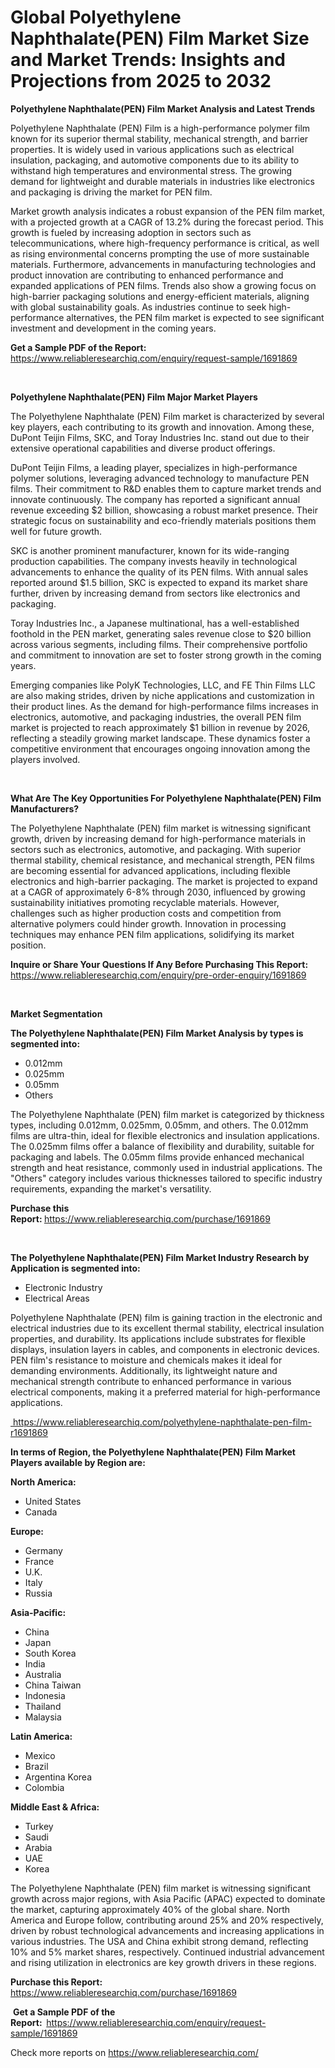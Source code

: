 <p><h1>Global Polyethylene Naphthalate(PEN) Film Market Size and Market Trends: Insights and Projections from 2025 to 2032</h1></p><p><strong>Polyethylene Naphthalate(PEN) Film Market Analysis and Latest Trends</strong></p>
<p><p>Polyethylene Naphthalate (PEN) Film is a high-performance polymer film known for its superior thermal stability, mechanical strength, and barrier properties. It is widely used in various applications such as electrical insulation, packaging, and automotive components due to its ability to withstand high temperatures and environmental stress. The growing demand for lightweight and durable materials in industries like electronics and packaging is driving the market for PEN film.</p><p>Market growth analysis indicates a robust expansion of the PEN film market, with a projected growth at a CAGR of 13.2% during the forecast period. This growth is fueled by increasing adoption in sectors such as telecommunications, where high-frequency performance is critical, as well as rising environmental concerns prompting the use of more sustainable materials. Furthermore, advancements in manufacturing technologies and product innovation are contributing to enhanced performance and expanded applications of PEN films. Trends also show a growing focus on high-barrier packaging solutions and energy-efficient materials, aligning with global sustainability goals. As industries continue to seek high-performance alternatives, the PEN film market is expected to see significant investment and development in the coming years.</p></p>
<p><strong>Get a Sample PDF of the Report:&nbsp;</strong> <a href="https://www.reliableresearchiq.com/enquiry/request-sample/1691869?utm_campaign=1144&utm_medium=2&utm_source=Github&utm_content=ia&utm_term=07012025&utm_id=polyethylene-naphthalatepen-film">https://www.reliableresearchiq.com/enquiry/request-sample/1691869</a></p>
<p>&nbsp;</p>
<p><strong>Polyethylene Naphthalate(PEN) Film Major Market Players</strong></p>
<p><p>The Polyethylene Naphthalate (PEN) Film market is characterized by several key players, each contributing to its growth and innovation. Among these, DuPont Teijin Films, SKC, and Toray Industries Inc. stand out due to their extensive operational capabilities and diverse product offerings.</p><p>DuPont Teijin Films, a leading player, specializes in high-performance polymer solutions, leveraging advanced technology to manufacture PEN films. Their commitment to R&D enables them to capture market trends and innovate continuously. The company has reported a significant annual revenue exceeding $2 billion, showcasing a robust market presence. Their strategic focus on sustainability and eco-friendly materials positions them well for future growth.</p><p>SKC is another prominent manufacturer, known for its wide-ranging production capabilities. The company invests heavily in technological advancements to enhance the quality of its PEN films. With annual sales reported around $1.5 billion, SKC is expected to expand its market share further, driven by increasing demand from sectors like electronics and packaging.</p><p>Toray Industries Inc., a Japanese multinational, has a well-established foothold in the PEN market, generating sales revenue close to $20 billion across various segments, including films. Their comprehensive portfolio and commitment to innovation are set to foster strong growth in the coming years.</p><p>Emerging companies like PolyK Technologies, LLC, and FE Thin Films LLC are also making strides, driven by niche applications and customization in their product lines. As the demand for high-performance films increases in electronics, automotive, and packaging industries, the overall PEN film market is projected to reach approximately $1 billion in revenue by 2026, reflecting a steadily growing market landscape. These dynamics foster a competitive environment that encourages ongoing innovation among the players involved.</p></p>
<p>&nbsp;</p>
<p><strong>What Are The Key Opportunities For Polyethylene Naphthalate(PEN) Film Manufacturers?</strong></p>
<p><p>The Polyethylene Naphthalate (PEN) film market is witnessing significant growth, driven by increasing demand for high-performance materials in sectors such as electronics, automotive, and packaging. With superior thermal stability, chemical resistance, and mechanical strength, PEN films are becoming essential for advanced applications, including flexible electronics and high-barrier packaging. The market is projected to expand at a CAGR of approximately 6-8% through 2030, influenced by growing sustainability initiatives promoting recyclable materials. However, challenges such as higher production costs and competition from alternative polymers could hinder growth. Innovation in processing techniques may enhance PEN film applications, solidifying its market position.</p></p>
<p><strong>Inquire or Share Your Questions If Any Before Purchasing This Report:</strong> <a href="https://www.reliableresearchiq.com/enquiry/pre-order-enquiry/1691869?utm_campaign=1144&utm_medium=2&utm_source=Github&utm_content=ia&utm_term=07012025&utm_id=polyethylene-naphthalatepen-film">https://www.reliableresearchiq.com/enquiry/pre-order-enquiry/1691869</a></p>
<p>&nbsp;</p>
<p><strong>Market Segmentation</strong></p>
<p><strong>The Polyethylene Naphthalate(PEN) Film Market Analysis by types is segmented into:</strong></p>
<p><ul><li>0.012mm</li><li>0.025mm</li><li>0.05mm</li><li>Others</li></ul></p>
<p><p>The Polyethylene Naphthalate (PEN) film market is categorized by thickness types, including 0.012mm, 0.025mm, 0.05mm, and others. The 0.012mm films are ultra-thin, ideal for flexible electronics and insulation applications. The 0.025mm films offer a balance of flexibility and durability, suitable for packaging and labels. The 0.05mm films provide enhanced mechanical strength and heat resistance, commonly used in industrial applications. The "Others" category includes various thicknesses tailored to specific industry requirements, expanding the market's versatility.</p></p>
<p><strong>Purchase this Report:&nbsp;</strong><a href="https://www.reliableresearchiq.com/purchase/1691869?utm_campaign=1144&utm_medium=2&utm_source=Github&utm_content=ia&utm_term=07012025&utm_id=polyethylene-naphthalatepen-film">https://www.reliableresearchiq.com/purchase/1691869</a></p>
<p>&nbsp;</p>
<p><strong>The Polyethylene Naphthalate(PEN) Film Market Industry Research by Application is segmented into:</strong></p>
<p><ul><li>Electronic Industry</li><li>Electrical Areas</li></ul></p>
<p><p>Polyethylene Naphthalate (PEN) film is gaining traction in the electronic and electrical industries due to its excellent thermal stability, electrical insulation properties, and durability. Its applications include substrates for flexible displays, insulation layers in cables, and components in electronic devices. PEN film's resistance to moisture and chemicals makes it ideal for demanding environments. Additionally, its lightweight nature and mechanical strength contribute to enhanced performance in various electrical components, making it a preferred material for high-performance applications.</p></p>
<p><a href="https://www.reliableresearchiq.com/polyethylene-naphthalate-pen-film-r1691869?utm_campaign=1144&utm_medium=2&utm_source=Github&utm_content=ia&utm_term=07012025&utm_id=polyethylene-naphthalatepen-film">&nbsp;https://www.reliableresearchiq.com/polyethylene-naphthalate-pen-film-r1691869</a></p>
<p><strong>In terms of Region, the Polyethylene Naphthalate(PEN) Film Market Players available by Region are:</strong></p>
<p>
    <p> <strong> North America: </strong>
        <ul>
            <li>United States</li>
            <li>Canada</li>
        </ul>
        </p> 
    <p> <strong> Europe: </strong>
        <ul>
            <li>Germany</li>
            <li>France</li>
            <li>U.K.</li>
            <li>Italy</li>
            <li>Russia</li>
        </ul>
        </p> 
    <p> <strong> Asia-Pacific: </strong>
        <ul>
            <li>China</li>
            <li>Japan</li>
            <li>South Korea</li>
            <li>India</li>
            <li>Australia</li>
            <li>China Taiwan</li>
            <li>Indonesia</li>
            <li>Thailand</li>
            <li>Malaysia</li>
        </ul>
        </p> 
    <p> <strong> Latin America: </strong>
        <ul>
            <li>Mexico</li>
            <li>Brazil</li>
            <li>Argentina Korea</li>
            <li>Colombia</li>
        </ul>
        </p> 
    <p> <strong> Middle East & Africa: </strong>
        <ul>
            <li>Turkey</li>
            <li>Saudi</li>
            <li>Arabia</li>
            <li>UAE</li>
            <li>Korea</li>
        </ul>
    </p>
    </p>
<p><p>The Polyethylene Naphthalate (PEN) film market is witnessing significant growth across major regions, with Asia Pacific (APAC) expected to dominate the market, capturing approximately 40% of the global share. North America and Europe follow, contributing around 25% and 20% respectively, driven by robust technological advancements and increasing applications in various industries. The USA and China exhibit strong demand, reflecting 10% and 5% market shares, respectively. Continued industrial advancement and rising utilization in electronics are key growth drivers in these regions.</p></p>
<p><strong>Purchase this Report: </strong><a href="https://www.reliableresearchiq.com/purchase/1691869?utm_campaign=1144&utm_medium=2&utm_source=Github&utm_content=ia&utm_term=07012025&utm_id=polyethylene-naphthalatepen-film">https://www.reliableresearchiq.com/purchase/1691869</a></p>
<p>&nbsp;<strong>Get a Sample PDF of the Report:&nbsp;&nbsp;</strong><a href="https://www.reliableresearchiq.com/enquiry/request-sample/1691869?utm_campaign=1144&utm_medium=2&utm_source=Github&utm_content=ia&utm_term=07012025&utm_id=polyethylene-naphthalatepen-film">https://www.reliableresearchiq.com/enquiry/request-sample/1691869</a></p>
<p><strong></strong></p>
<p>Check more reports on <a href="https://www.reliableresearchiq.com/?utm_campaign=1144&utm_medium=2&utm_source=Github&utm_content=ia&utm_term=07012025&utm_id=polyethylene-naphthalatepen-film">https://www.reliableresearchiq.com/</a></p>